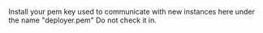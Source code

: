Install your pem key used to communicate with new instances here under the name "deployer.pem"
Do not check it in.
